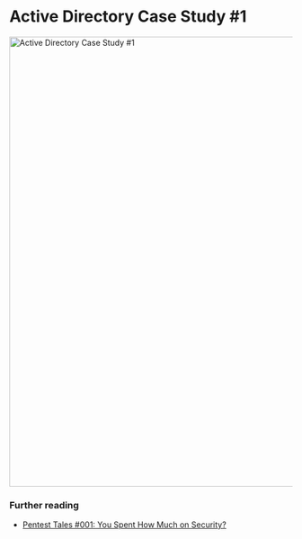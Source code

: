 # Active Directory Case Study #1



<img src="./images/1_AD_Case_Study_1_1.png" alt="Active Directory Case Study #1" width="800"/>

### Further reading

* [Pentest Tales #001: You Spent How Much on Security?](https://tcm-sec.com/pentest-tales-001-you-spent-how-much-on-security)



<!--
span style="color:green;font-weight:700;font-size:20px">
markdown color font styles
</span
-->
